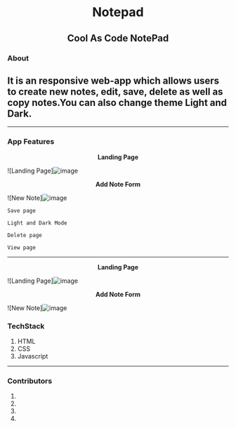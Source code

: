 # <h1 align="center"> <h1 align="center">Notepad</h1>

## <h2 align="center">Cool As Code NotePad</h2>

### About

It is an responsive web-app which allows users to create new notes, edit, save, delete as well as copy notes.You can also change theme Light and Dark.
---

---

### App Features

<p align="center"><strong>Landing Page</strong></p>

![Landing Page]![image](https://user-images.githubusercontent.com/72139258/192283135-1ddf7bab-ca9a-4a19-889c-6bdc8a1a9fdc.png)


<p align="center"><strong>Add Note Form</strong></p>

![New Note]![image](https://user-images.githubusercontent.com/72139258/192283250-a9ab987a-2c35-492b-8a71-bc24cbe06579.png)

    
    
    Save page
        
    Light and Dark Mode
    
    Delete page

    View page

---
<p align="center"><strong>Landing Page</strong></p>

![Landing Page]![image](https://user-images.githubusercontent.com/72139258/192283359-d738932d-6347-4d4b-894e-8d7a1fe6da5f.png)


<p align="center"><strong>Add Note Form</strong></p>

![New Note]![image](https://user-images.githubusercontent.com/72139258/192283473-d3a3fab5-3d04-4b4d-99f9-3e11679cd716.png)
### TechStack

1.  HTML
2.  CSS
3.  Javascript

---

### Contributors

1.
2. 
3. 
4. 
